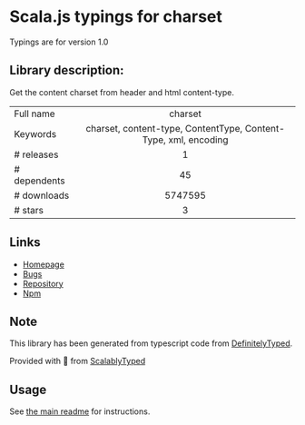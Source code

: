 
# Scala.js typings for charset

Typings are for version 1.0

## Library description:
Get the content charset from header and html content-type.

|                    |                 |
| ------------------ | :-------------: |
| Full name          | charset |
| Keywords           | charset, content-type, ContentType, Content-Type, xml, encoding |
| # releases         | 1 |
| # dependents       | 45 |
| # downloads        | 5747595 |
| # stars            | 3 |

## Links
- [Homepage](https://github.com/node-modules/charset)
- [Bugs](https://github.com/node-modules/charset/issues)
- [Repository](https://github.com/node-modules/charset)
- [Npm](https://www.npmjs.com/package/charset)
    


## Note
This library has been generated from typescript code from [DefinitelyTyped](https://definitelytyped.org).

Provided with :purple_heart: from [ScalablyTyped](https://github.com/oyvindberg/ScalablyTyped)

## Usage
See [the main readme](../../readme.md) for instructions.


